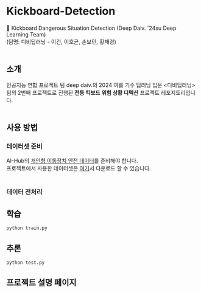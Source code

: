 # Kickboard-Detection
🚦 Kickboard Dangerous Situation Detection (Deep Daiv. '24su Deep Learning Team)
<br>(팀명: 디비딥러닝 - 이건, 이호균, 손보민, 황재령)<br><br>
## 소개
인공지능 연합 프로젝트 팀 deep daiv.의 2024 여름 기수 딥러닝 입문 <디비딥러닝> 팀의 2번째 프로젝트로 진행된 **전동 킥보드 위험 상황 디텍션** 프로젝트 레포지토리입니다.<br><br>

## 사용 방법
### 데이터셋 준비
AI-Hub의 [개인형 이동장치 안전 데이터](https://www.aihub.or.kr/aihubdata/data/view.do?currMenu=115&topMenu=100&aihubDataSe=data&dataSetSn=614)를 준비해야 합니다.<br>
프로젝트에서 사용한 데이터셋은 [여기](https://drive.google.com/file/d/1q4bGIwgix613ubDHGA7YvBOtlL9s9jfX/view?usp=drive_link)서 다운로드 할 수 있습니다.<br><br>

### 데이터 전처리

## 학습
```
python train.py
```
## 추론
```
python test.py
```
## 프로젝트 설명 페이지
